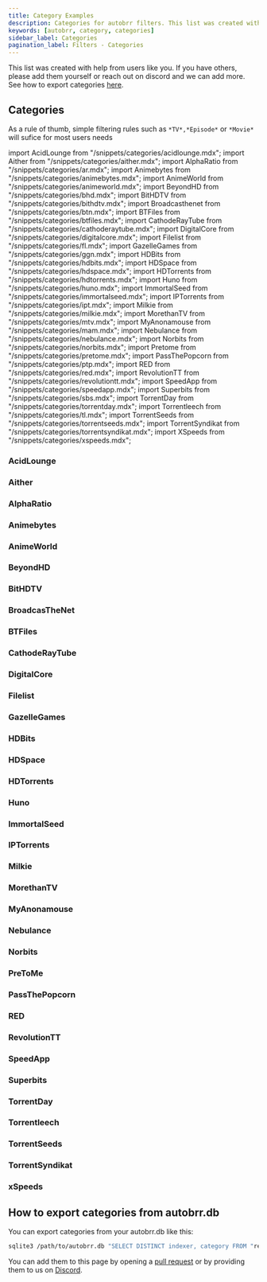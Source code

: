 ```yaml
---
title: Category Examples
description: Categories for autobrr filters. This list was created with help from users like you. If you have others, please add them yourself or reach out on discord and we can add more.
keywords: [autobrr, category, categories]
sidebar_label: Categories
pagination_label: Filters - Categories
---
```


This list was created with help from users like you. If you have others, please add them yourself or reach out on discord and we can add more. See how to export categories [here](#how-to-export-categories-from-autobrrdb).

## Categories

As a rule of thumb, simple filtering rules such as `*TV*,*Episode*` or `*Movie*` will sufice for most users needs

import AcidLounge from "/snippets/categories/acidlounge.mdx";
import Aither from "/snippets/categories/aither.mdx";
import AlphaRatio from "/snippets/categories/ar.mdx";
import Animebytes from "/snippets/categories/animebytes.mdx";
import AnimeWorld from "/snippets/categories/animeworld.mdx";
import BeyondHD from "/snippets/categories/bhd.mdx";
import BitHDTV from "/snippets/categories/bithdtv.mdx";
import Broadcasthenet from "/snippets/categories/btn.mdx";
import BTFiles from "/snippets/categories/btfiles.mdx";
import CathodeRayTube from "/snippets/categories/cathoderaytube.mdx";
import DigitalCore from "/snippets/categories/digitalcore.mdx";
import Filelist from "/snippets/categories/fl.mdx";
import GazelleGames from "/snippets/categories/ggn.mdx";
import HDBits from "/snippets/categories/hdbits.mdx";
import HDSpace from "/snippets/categories/hdspace.mdx";
import HDTorrents from "/snippets/categories/hdtorrents.mdx";
import Huno from "/snippets/categories/huno.mdx";
import ImmortalSeed from "/snippets/categories/immortalseed.mdx";
import IPTorrents from "/snippets/categories/ipt.mdx";
import Milkie from "/snippets/categories/milkie.mdx";
import MorethanTV from "/snippets/categories/mtv.mdx";
import MyAnonamouse from "/snippets/categories/mam.mdx";
import Nebulance from "/snippets/categories/nebulance.mdx";
import Norbits from "/snippets/categories/norbits.mdx";
import Pretome from "/snippets/categories/pretome.mdx";
import PassThePopcorn from "/snippets/categories/ptp.mdx";
import RED from "/snippets/categories/red.mdx";
import RevolutionTT from "/snippets/categories/revolutiontt.mdx";
import SpeedApp from "/snippets/categories/speedapp.mdx";
import Superbits from "/snippets/categories/sbs.mdx";
import TorrentDay from "/snippets/categories/torrentday.mdx";
import Torrentleech from "/snippets/categories/tl.mdx";
import TorrentSeeds from "/snippets/categories/torrentseeds.mdx";
import TorrentSyndikat from "/snippets/categories/torrentsyndikat.mdx";
import XSpeeds from "/snippets/categories/xspeeds.mdx";

### AcidLounge

<AcidLounge />

### Aither

<Aither />

### AlphaRatio

<AlphaRatio />

### Animebytes

<Animebytes />

### AnimeWorld

<AnimeWorld />

### BeyondHD

<BeyondHD />

### BitHDTV

<BitHDTV />

### BroadcasTheNet

<Broadcasthenet />

### BTFiles

<BTFiles />

### CathodeRayTube

<CathodeRayTube />

### DigitalCore

<DigitalCore />

### Filelist

<Filelist />

### GazelleGames

<GazelleGames />

### HDBits

<HDBits />

### HDSpace

<HDSpace />

### HDTorrents

<HDTorrents />

### Huno

<Huno />

### ImmortalSeed

<ImmortalSeed />

### IPTorrents

<IPTorrents />

### Milkie

<Milkie />

### MorethanTV

<MorethanTV />

### MyAnonamouse

<MyAnonamouse />

### Nebulance

<Nebulance />

### Norbits

<Norbits />

### PreToMe

<Pretome />

### PassThePopcorn

<PassThePopcorn />

### RED

<RED />

### RevolutionTT

<RevolutionTT />

### SpeedApp

<SpeedApp />

### Superbits

<Superbits />

### TorrentDay

<TorrentDay />

### Torrentleech

<Torrentleech />

### TorrentSeeds

<TorrentSeeds />

### TorrentSyndikat

<TorrentSyndikat />

### xSpeeds

<XSpeeds />

## How to export categories from autobrr.db

You can export categories from your autobrr.db like this:

```bash
sqlite3 /path/to/autobrr.db "SELECT DISTINCT indexer, category FROM "release" ORDER BY indexer, category;" ".exit" > dump.txt
```

You can add them to this page by opening a [pull request](https://github.com/autobrr/autobrr.com/pulls) or by providing them to us on [Discord](https://discord.gg/8s5d8pFhba).
